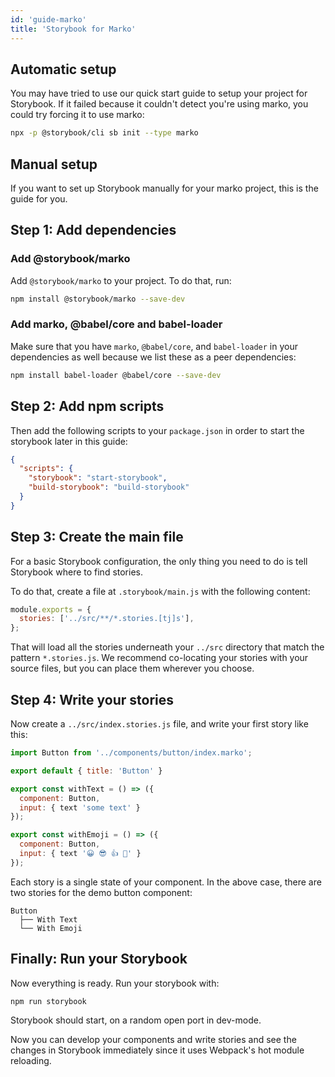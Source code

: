 ```yaml
---
id: 'guide-marko'
title: 'Storybook for Marko'
---
```


## Automatic setup

You may have tried to use our quick start guide to setup your project for Storybook.
If it failed because it couldn't detect you're using marko, you could try forcing it to use marko:

```sh
npx -p @storybook/cli sb init --type marko
```

## Manual setup

If you want to set up Storybook manually for your marko project, this is the guide for you.

## Step 1: Add dependencies

### Add @storybook/marko

Add `@storybook/marko` to your project. To do that, run:

```sh
npm install @storybook/marko --save-dev
```

### Add marko, @babel/core and babel-loader

Make sure that you have `marko`, `@babel/core`, and `babel-loader` in your dependencies as well because we list these as a peer dependencies:

```sh
npm install babel-loader @babel/core --save-dev
```

## Step 2: Add npm scripts

Then add the following scripts to your `package.json` in order to start the storybook later in this guide:

```json
{
  "scripts": {
    "storybook": "start-storybook",
    "build-storybook": "build-storybook"
  }
}
```

## Step 3: Create the main file

For a basic Storybook configuration, the only thing you need to do is tell Storybook where to find stories.

To do that, create a file at `.storybook/main.js` with the following content:

```js
module.exports = {
  stories: ['../src/**/*.stories.[tj]s'],
};
```

That will load all the stories underneath your `../src` directory that match the pattern `*.stories.js`. We recommend co-locating your stories with your source files, but you can place them wherever you choose.

## Step 4: Write your stories

Now create a `../src/index.stories.js` file, and write your first story like this:

```js
import Button from '../components/button/index.marko';

export default { title: 'Button' }

export const withText = () => ({
  component: Button,
  input: { text 'some text' }
});

export const withEmoji = () => ({
  component: Button,
  input: { text '😀 😎 👍 💯' }
});
```

Each story is a single state of your component. In the above case, there are two stories for the demo button component:

```plaintext
Button
  ├── With Text
  └── With Emoji
```

## Finally: Run your Storybook

Now everything is ready. Run your storybook with:

```sh
npm run storybook
```

Storybook should start, on a random open port in dev-mode.

Now you can develop your components and write stories and see the changes in Storybook immediately since it uses Webpack's hot module reloading.
